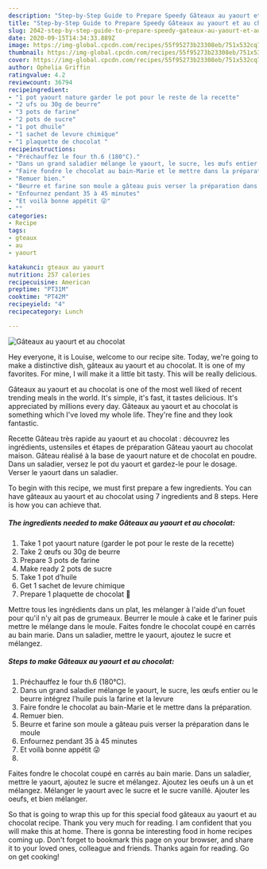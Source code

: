 ```yaml
---
description: "Step-by-Step Guide to Prepare Speedy Gâteaux au yaourt et au chocolat"
title: "Step-by-Step Guide to Prepare Speedy Gâteaux au yaourt et au chocolat"
slug: 2042-step-by-step-guide-to-prepare-speedy-gateaux-au-yaourt-et-au-chocolat
date: 2020-09-15T14:34:33.889Z
image: https://img-global.cpcdn.com/recipes/55f95273b23308eb/751x532cq70/gateaux-au-yaourt-et-au-chocolat-photo-principale-de-la-recette.jpg
thumbnail: https://img-global.cpcdn.com/recipes/55f95273b23308eb/751x532cq70/gateaux-au-yaourt-et-au-chocolat-photo-principale-de-la-recette.jpg
cover: https://img-global.cpcdn.com/recipes/55f95273b23308eb/751x532cq70/gateaux-au-yaourt-et-au-chocolat-photo-principale-de-la-recette.jpg
author: Ophelia Griffin
ratingvalue: 4.2
reviewcount: 36794
recipeingredient:
- "1 pot yaourt nature garder le pot pour le reste de la recette"
- "2 ufs ou 30g de beurre"
- "3 pots de farine"
- "2 pots de sucre"
- "1 pot dhuile"
- "1 sachet de levure chimique"
- "1 plaquette de chocolat "
recipeinstructions:
- "Préchauffez le four th.6 (180°C)."
- "Dans un grand saladier mélange le yaourt, le sucre, les œufs entier ou le beurre intégrez l’huile puis la farine et la levure"
- "Faire fondre le chocolat au bain-Marie et le mettre dans la préparation."
- "Remuer bien."
- "Beurre et farine son moule a gâteau puis verser la préparation dans le moule"
- "Enfournez pendant 35 à 45 minutes"
- "Et voilà bonne appétit 😜"
- ""
categories:
- Recipe
tags:
- gteaux
- au
- yaourt

katakunci: gteaux au yaourt 
nutrition: 257 calories
recipecuisine: American
preptime: "PT31M"
cooktime: "PT42M"
recipeyield: "4"
recipecategory: Lunch

---
```



![Gâteaux au yaourt et au chocolat](https://img-global.cpcdn.com/recipes/55f95273b23308eb/751x532cq70/gateaux-au-yaourt-et-au-chocolat-photo-principale-de-la-recette.jpg)

Hey everyone, it is Louise, welcome to our recipe site. Today, we're going to make a distinctive dish, gâteaux au yaourt et au chocolat. It is one of my favorites. For mine, I will make it a little bit tasty. This will be really delicious.

Gâteaux au yaourt et au chocolat is one of the most well liked of recent trending meals in the world. It's simple, it's fast, it tastes delicious. It's appreciated by millions every day. Gâteaux au yaourt et au chocolat is something which I've loved my whole life. They're fine and they look fantastic.

Recette Gâteau très rapide au yaourt et au chocolat : découvrez les ingrédients, ustensiles et étapes de préparation Gâteau yaourt au chocolat maison. Gâteau réalisé à la base de yaourt nature et de chocolat en poudre. Dans un saladier, versez le pot du yaourt et gardez-le pour le dosage. Verser le yaourt dans un saladier.


To begin with this recipe, we must first prepare a few ingredients. You can have gâteaux au yaourt et au chocolat using 7 ingredients and 8 steps. Here is how you can achieve that.

<!--inarticleads1-->

##### The ingredients needed to make Gâteaux au yaourt et au chocolat:

1. Take 1 pot yaourt nature (garder le pot pour le reste de la recette)
1. Take 2 œufs ou 30g de beurre
1. Prepare 3 pots de farine
1. Make ready 2 pots de sucre
1. Take 1 pot d’huile
1. Get 1 sachet de levure chimique
1. Prepare 1 plaquette de chocolat 🍫


Mettre tous les ingrédients dans un plat, les mélanger à l&#39;aide d&#39;un fouet pour qu&#39;il n&#39;y ait pas de grumeaux. Beurrer le moule à cake et le fariner puis mettre le mélange dans le moule. Faites fondre le chocolat coupé en carrés au bain marie. Dans un saladier, mettre le yaourt, ajoutez le sucre et mélangez. 

<!--inarticleads2-->

##### Steps to make Gâteaux au yaourt et au chocolat:

1. Préchauffez le four th.6 (180°C).
1. Dans un grand saladier mélange le yaourt, le sucre, les œufs entier ou le beurre intégrez l’huile puis la farine et la levure
1. Faire fondre le chocolat au bain-Marie et le mettre dans la préparation.
1. Remuer bien.
1. Beurre et farine son moule a gâteau puis verser la préparation dans le moule
1. Enfournez pendant 35 à 45 minutes
1. Et voilà bonne appétit 😜
1. 


Faites fondre le chocolat coupé en carrés au bain marie. Dans un saladier, mettre le yaourt, ajoutez le sucre et mélangez. Ajoutez les oeufs un à un et mélangez. Mélanger le yaourt avec le sucre et le sucre vanillé. Ajouter les oeufs, et bien mélanger. 

So that is going to wrap this up for this special food gâteaux au yaourt et au chocolat recipe. Thank you very much for reading. I am confident that you will make this at home. There is gonna be interesting food in home recipes coming up. Don't forget to bookmark this page on your browser, and share it to your loved ones, colleague and friends. Thanks again for reading. Go on get cooking!

